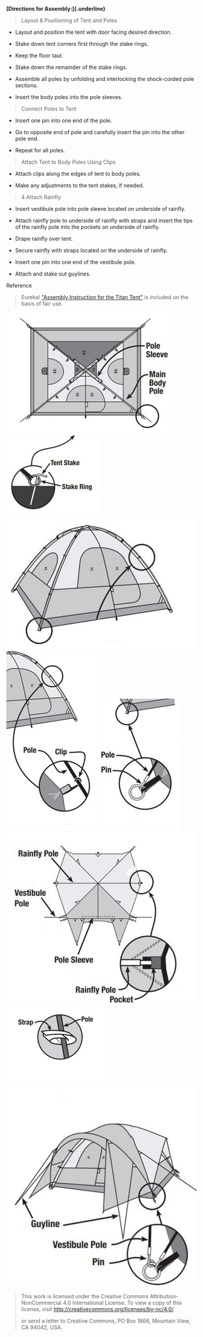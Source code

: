 **[Directions for Assembly:]{.underline}**

> Layout & Positioning of Tent and Poles

-   Layout and position the tent with door facing desired direction.

-   Stake down tent corners first through the stake rings.

-   Keep the floor taut.

-   Stake down the remainder of the stake rings.

-   Assemble all poles by unfolding and interlocking the shock-corded pole sections.

-   Insert the body poles into the pole sleeves.

> Connect Poles to Tent

-   Insert one pin into one end of the pole.

-   Go to opposite end of pole and carefully insert the pin into the other pole end.

-   Repeat for all poles.

> Attach Tent to Body Poles Using Clips

-   Attach clips along the edges of tent to body poles.

-   Make any adjustments to the tent stakes, if needed.

> 4 Attach Rainfly

-   Insert vestibule pole into pole sleeve located on underside of rainfly.

-   Attach rainfly pole to underside of rainfly with straps and insert the tips of the rainfly pole into the pockets on underside of rainfly.

-   Drape rainfly over tent.

-   Secure rainfly with straps located on the underside of rainfly.

-   Insert one pin into one end of the vestibule pole.

-   Attach and stake out guylines.

Reference

> Eureka! ["Assembly Instruction for the Titan Tent"](https://www.eurekacamping.com/sites/eurekacamping_site/files/Archive/TITAN09IM.pdf) is included on the basis of fair use.

![](../../_static/chaper10/Photos/Tent2/1.jpg)
![](../../_static/chaper10/Photos/Tent2/2.jpg)
![](../../_static/chaper10/Photos/Tent2/3.jpg)
![](../../_static/chaper10/Photos/Tent2/4.jpg)
![](../../_static/chaper10/Photos/Tent2/5.jpg)
![](../../_static/chaper10/Photos/Tent2/6.jpg)
![](../../_static/chaper10/Photos/Tent2/7.jpg)
![](../../_static/chaper10/Photos/Tent2/8.jpg)

>
> This work is licensed under the Creative Commons Attribution-NonCommercial 4.0 International License. To view a copy of this license, visit <http://creativecommons.org/licenses/by-nc/4.0/>
>
> or send a letter to Creative Commons, PO Box 1866, Mountain View, CA 94042, USA.
